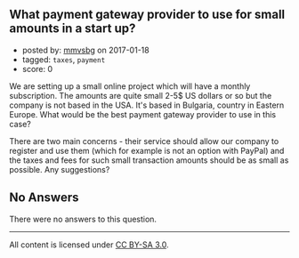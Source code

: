 ## What payment gateway provider to use for small amounts in a start up?

- posted by: [mmvsbg](https://stackexchange.com/users/2917580/mmvsbg) on 2017-01-18
- tagged: `taxes`, `payment`
- score: 0

We are setting up a small online project which will have a monthly subscription. The amounts are quite small 2-5$ US dollars or so but the company is not based in the USA. It's based in Bulgaria, country in Eastern Europe. What would be the best payment gateway provider to use in this case?

There are two main concerns - their service should allow our company to register and use them (which for example is not an option with PayPal) and the taxes and fees for such small transaction amounts should be as small as possible. Any suggestions?

## No Answers

There were no answers to this question.


---

All content is licensed under [CC BY-SA 3.0](https://creativecommons.org/licenses/by-sa/3.0/).
